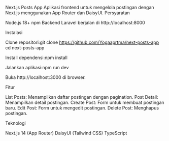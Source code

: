 Next.js Posts App
Aplikasi frontend untuk mengelola postingan dengan Next.js menggunakan App Router dan DaisyUI.
Persyaratan

Node.js 18+
npm
Backend Laravel berjalan di http://localhost:8000

Instalasi

Clone repositori:git clone https://github.com/Yogaaprtma/next-posts-app
cd next-posts-app


Install dependensi:npm install


Jalankan aplikasi:npm run dev


Buka http://localhost:3000 di browser.

Fitur

List Posts: Menampilkan daftar postingan dengan pagination.
Post Detail: Menampilkan detail postingan.
Create Post: Form untuk membuat postingan baru.
Edit Post: Form untuk mengedit postingan.
Delete Post: Menghapus postingan.

Teknologi

Next.js 14 (App Router)
DaisyUI (Tailwind CSS)
TypeScript
